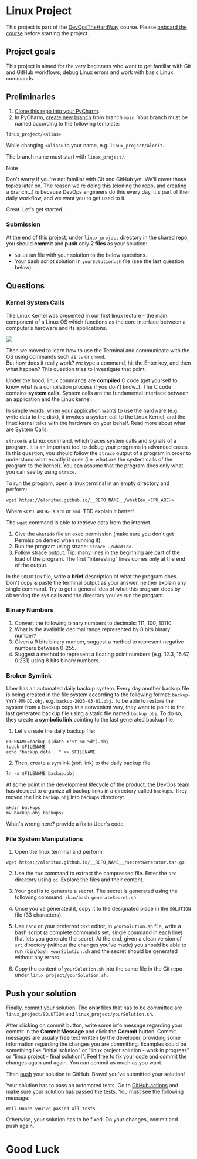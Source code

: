 # Linux Project

This project is part of the [DevOpsTheHardWay](https://github.com/alonitac/DevOpsTheHardWay) course. Please [onboard the course]() before starting the project. 

## Project goals

This project is aimed for the very beginners who want to get familiar with Git and GitHub workflows, debug Linux errors and work with basic Linux commands.



## Preliminaries

1. [Clone this repo into your PyCharm](https://www.jetbrains.com/help/pycharm/set-up-a-git-repository.html#clone-repo).  
2. In PyCharm, [create new branch](https://www.jetbrains.com/help/pycharm/manage-branches.html#create-branch) from branch `main`. Your branch must be named according to the following template:

```text
linux_project/<alias>
```

While changing `<alias>` to your name, e.g. `linux_project/alonit`.

The branch name must start with `linux_project/`.

> [!NOTE]
> Don't worry if you're not familiar with Git and GitHub yet. 
> We'll cover those topics later on. 
> The reason we're doing this (cloning the repo, and creating a branch...) is because DevOps engineers do this every day,
> it's part of their daily workflow, and we want you to get used to it.

Great. Let's get started...

### Submission

At the end of this project, under `linux_project` directory in the shared repo, you should **commit** and **push** only **2 files** as your solution:

- `SOLUTION` file with your solution to the below questions. 
- Your bash script solution in `yourSolution.sh` file (see the last question below).

## Questions

### Kernel System Calls

The Linux Kernel was presented in our first linux lecture - the main component of a Linux OS which functions as the core interface between a computer’s hardware and its applications.

![](../.img/linuxkernel.png)

Then we moved to learn how to use the Terminal and communicate with the OS using commands such as `ls` or `chmod`.  
But how does it really work? we type a command, hit the Enter key, and then what happen? This question tries to investigate that point.  

Under the hood, linux commands are **compiled** C code (get yourself to know what is a compilation process if you don't know..). The C code contains **system calls**. 
System calls are the fundamental interface between an application and the Linux kernel. 

In simple words, when your application wants to use the hardware (e.g. write data to the disk), it invokes a system call to the Linux Kernel, and the linux kernel talks with the hardware on your behalf. Read more about what are System Calls. 

`strace` is a Linux command, which traces system calls and signals of a program.
It is an important tool to debug your programs in advanced cases.
In this question, you should follow the `strace` output of a program in order to understand what exactly it
does (i.e. what are the system calls of the program to the kernel). You can assume that the program does only what you can see by using `strace`.

To run the program, open a linux terminal in an empty directory and perform:
```shell
wget https://alonitac.github.io/__REPO_NAME__/whatIdo_<CPU_ARCH>
```

Where `<CPU_ARCH>` is `arm` or `amd`. TBD explain it better!

The `wget` command is able to retrieve data from the internet.

1. Give the `whatIdo` file an exec permission (make sure you don't get Permission denied when running it).
2. Run the program using strace: `strace ./whatIdo`.
3. Follow strace output. Tip: many lines in the beginning are part of the load of the
program. The first “interesting” lines comes only at the end of the output. 

In the `SOLUTION` file, write a **brief** description of what the program does. Don't copy & paste the terminal output as your answer, neither explain any single command. Try to get a general idea of what this program does by observing the sys calls and the directory you've run the program.


### Binary Numbers

1. Convert the following binary numbers to decimals: 111, 100, 10110.
2. What is the available decimal range represented by 8 bits binary number?
3. Given a 9 bits binary number, suggest a method to represent negative numbers between 0-255.
4. Suggest a method to represent a floating point numbers (e.g. 12.3,  15.67, 0.231) using 8 bits binary numbers.

### Broken Symlink

Uber has an automated daily backup system. Every day another backup file is being created in the file system according to the following format: `backup-YYYY-MM-DD.obj`. e.g. `backup-2023-03-01.obj`.
To be able to restore the system from a backup copy in a convenient way,
they want to point to the last generated backup file using a static file named `backup.obj`. To do so, they create a **symbolic link** pointing to the last generated backup file.  

1. Let's create the daily backup file:
```shell
FILENAME=backup-$(date +"%Y-%m-%d").obj
touch $FILENAME
echo "backup data..." >> $FILENAME
```

2. Then, create a symlink (soft link) to the daily backup file:
```shell
ln -s $FILENAME backup.obj
```

At some point in the development lifecycle of the product,
the DevOps team has decided to organize all backup links in a directory called `backups`. They moved the link `backup.obj` into `backups` directory:
```shell
mkdir backups
mv backup.obj backups/
```

What's wrong here? provide a fix to Uber's code. 

### File System Manipulations

1. Open the linux terminal and perform:

```shell
wget https://alonitac.github.io/__REPO_NAME__/secretGenerator.tar.gz
```

2. Use the `tar` command to extract the compressed file. Enter the `src` directory using `cd`. Explore the files and their content.
                                                                                                                                                                                                                                                                                                                                                                                                                                                                                                                                                                                                                                                                                                                                                                                                                                                                                                                                                                                                                                                                                                                                                                                                                                                                                                                                                                                                                                                                                                                                                                                                                                                                                                                                                                                                                                                                                                                                                                                                                                                                                                                                                                                                                                                                                                                                                                                                                                                
3. Your goal is to generate a secret. The secret is generated using the following command: `/bin/bash generateSecret.sh`.

4. Once you've generated it, copy it to the designated place in the `SOLUTION` file (33 characters). 

5. Use `nano` or your preferred text editor, in `yourSolution.sh` file,  write a bash script (a complete commands set, single command in each line) that lets you generate the secret.
At the end, given a clean version of `src` directory (without the changes you've made) you should be able to run `/bin/bash yourSolution.sh` and the secret should be generated without any errors. 
6. Copy the content of `yourSolution.sh` into the same file in the Git repo under `linux_project/yourSolution.sh`. 
 
## Push your solution


Finally, [commit](https://www.jetbrains.com/help/pycharm/commit-and-push-changes.html#commit) your solution. The **only** files that has to be committed are `linux_project/SOLUTION` and `linux_project/yourSolution.sh`.

After clicking on commit button, write some info message regarding your commit in the **Commit Message** and click the **Commit** button.
Commit messages are usually free text written by the developer, providing some information regarding the changes you are committing. Examples could be something like "initial solution" or "linux project solution - work in progress" or "linux project - final solution!".
Feel free to fix your code and commit the changes again and again. You can commit as much as you want.

Then [push](https://www.jetbrains.com/help/pycharm/commit-and-push-changes.html#push) your solution to GitHub. Bravo! you've submitted your solution! 

Your solution has to pass an automated tests.
Go to [GitHub actions](https://github.com/alonitac/__REPO_NAME__/actions) and make sure your solution has passed the tests. You must see the following message:

```text
Well Done! you've passed all tests
```

Otherwise, your solution has to be fixed. Do your changes, commit and push again.

# Good Luck
